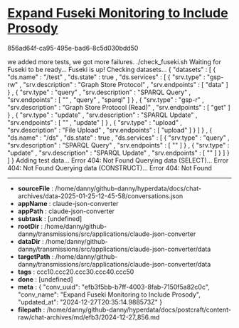 # [Expand Fuseki Monitoring to Include Prosody](https://claude.ai/chat/efb3f5bb-b7ff-4003-8fab-7150f5a82c0c)

856ad64f-ca95-495e-bad6-8c5d030bdd50

we added more tests, we got more failures.
 ./check_fuseki.sh
Waiting for Fuseki to be ready...
Fuseki is up!
Checking datasets...
{ 
  "datasets" : [ 
      { 
        "ds.name" : "/test" ,
        "ds.state" : true ,
        "ds.services" : [ 
            { 
              "srv.type" : "gsp-rw" ,
              "srv.description" : "Graph Store Protocol" ,
              "srv.endpoints" : [ "data" ]
            } ,
            { 
              "srv.type" : "query" ,
              "srv.description" : "SPARQL Query" ,
              "srv.endpoints" : [ 
                  "" ,
                  "query" ,
                  "sparql"
                ]
            } ,
            { 
              "srv.type" : "gsp-r" ,
              "srv.description" : "Graph Store Protocol (Read)" ,
              "srv.endpoints" : [ "get" ]
            } ,
            { 
              "srv.type" : "update" ,
              "srv.description" : "SPARQL Update" ,
              "srv.endpoints" : [ 
                  "" ,
                  "update"
                ]
            } ,
            { 
              "srv.type" : "upload" ,
              "srv.description" : "File Upload" ,
              "srv.endpoints" : [ "upload" ]
            }
          ]
      } ,
      { 
        "ds.name" : "/ds" ,
        "ds.state" : true ,
        "ds.services" : [ 
            { 
              "srv.type" : "query" ,
              "srv.description" : "SPARQL Query" ,
              "srv.endpoints" : [ "" ]
            } ,
            { 
              "srv.type" : "update" ,
              "srv.description" : "SPARQL Update" ,
              "srv.endpoints" : [ "" ]
            }
          ]
      }
    ]
}
Adding test data...
Error 404: Not Found
Querying data (SELECT)...
Error 404: Not Found
Querying data (CONSTRUCT)...
Error 404: Not Found

---

* **sourceFile** : /home/danny/github-danny/hyperdata/docs/chat-archives/data-2025-01-25-12-45-58/conversations.json
* **appName** : claude-json-converter
* **appPath** : claude-json-converter
* **subtask** : [undefined]
* **rootDir** : /home/danny/github-danny/transmissions/src/applications/claude-json-converter
* **dataDir** : /home/danny/github-danny/transmissions/src/applications/claude-json-converter/data
* **targetPath** : /home/danny/github-danny/transmissions/src/applications/claude-json-converter/data
* **tags** : ccc10.ccc20.ccc30.ccc40.ccc50
* **done** : [undefined]
* **meta** : {
  "conv_uuid": "efb3f5bb-b7ff-4003-8fab-7150f5a82c0c",
  "conv_name": "Expand Fuseki Monitoring to Include Prosody",
  "updated_at": "2024-12-27T20:35:14.988573Z"
}
* **filepath** : /home/danny/github-danny/hyperdata/docs/postcraft/content-raw/chat-archives/md/efb3/2024-12-27_856.md